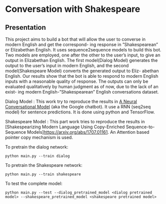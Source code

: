 # Conversation with Shakespeare

## Presentation
This project aims to build a bot that will allow the user to converse in modern English and get the correspond- ing response in ”Shakespearean” or Elizabethan English. It uses sequence2sequence models to build this bot. Two models are employed, one after the other to the user’s input, to give an output in Elizabethan English. The first model(Dialog Model) generates the output to the user’s input in modern English, and the second model(Shakespeare Model) converts the generated output to Eliz- abethan English. Our results show that the bot is able to respond to modern English inputs with a reasonable quality of response. The outputs can only be evaluated qualitatively by human judgment as of now, due to the lack of an exist- ing modern English-”Shakespearean” English conversations dataset.

Dialog Model : This work try to reproduce the results in [A Neural Conversational Model](http://arxiv.org/abs/1506.05869) (aka the Google chatbot). It use a RNN (seq2seq model) for sentence predictions. It is done using python and TensorFlow.

Shakespeare Model : This part work tries to reproduce the results in [Shakespearizing Modern Language Using Copy-Enriched Sequence-to-Sequence Models]https://arxiv.org/abs/1707.01161. An Attention based pointer copy mechanism is used.


To pretrain the dialog network:

    python main.py --train dialog

To pretrain the Shakespeare  network:

    python main.py --train shakespeare

To test the complete model:

    python main.py --test --dialog_pretrained_model <dialog pretrained model> --shakespeare_pretrained_model <shakespeare pretrained model>
